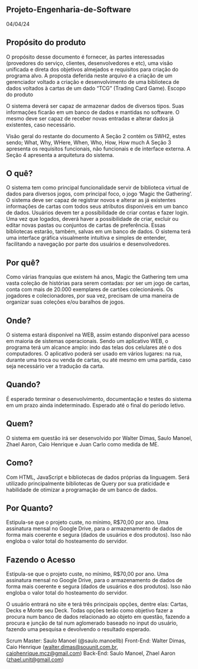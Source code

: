 ## Projeto-Engenharia-de-Software
04/04/24
## Propósito do produto

O propósito desse documento é fornecer, às partes interessadas (provedores do serviço, clientes, desenvolvedores e etc), uma visão unificada e direta dos objetivos almejados e requisitos para criação do programa alvo. A proposta deferida neste arquivo é a criação de um gerenciador voltado a criação e desenvolvimento de uma biblioteca de dados voltados à cartas de um dado “TCG” (Trading Card Game).
Escopo do produto

O sistema deverá ser capaz de armazenar dados de diversos tipos. Suas informações ficarão em um banco de dados e mantidas no software. O mesmo deve ser capaz de receber novas entradas e alterar dados já existentes, caso necessário.

Visão geral do restante do documento
	A Seção 2 contém os 5WH2, estes sendo; What, Why, WHere, When, Who, How, How much
	A Seção 3 apresenta os requisitos funcionais, não funcionais e de interface externa.
	A Seção 4 apresenta a arquitetura do sistema.



## O quê?
	
  O sistema tem como principal funcionalidade servir de biblioteca virtual de dados para diversos jogos, com principal foco, o jogo ‘Magic the Gathering’. O sistema deve ser capaz de registrar novos e alterar as já existentes informações de cartas com todos seus atributos disponíveis em um banco de dados.
Usuários devem ter a possibilidade de criar contas e fazer login. Uma vez que logados, deverá haver a possibilidade de criar, excluir ou editar novas pastas ou conjuntos de cartas de preferência. Essas bibliotecas estarão, também, salvas em um banco de dados.
  O sistema terá uma interface gráfica visualmente intuitiva e simples de entender, facilitando a navegação por parte dos usuários e desenvolvedores.

## Por quê?
	
  Como várias franquias que existem há anos, Magic the Gathering tem uma vasta coleção de histórias para serem contadas: por ser um jogo de cartas, conta com mais de 20.000 exemplares de cartões colecionáveis. Os jogadores e colecionadores, por sua vez, precisam de uma maneira de organizar suas coleções e/ou baralhos de jogos.

## Onde?

  O sistema estará disponível na WEB, assim estando disponível para acesso em maioria de sistemas operacionais. 
Sendo um aplicativo WEB, o programa terá um alcance amplo: indo das telas dos celulares até o dos computadores. O aplicativo poderá ser usado em vários lugares: na rua, durante uma troca ou venda de cartas, ou até mesmo em uma partida, caso seja necessário ver a tradução da carta.

## Quando?

  É esperado terminar o desenvolvimento, documentação e testes do sistema em um prazo ainda indeterminado. Esperado até o final do período letivo.

## Quem?

  O sistema em questão irá ser desenvolvido por Walter Dimas, Saulo Manoel, Zhael Aaron, Caio Henrique e Juan Carlo como medida de ME.

## Como?

  Com HTML, JavaScript e bibliotecas de dados próprias da linguagem. Será utilizado principalmente bibliotecas de Query por sua praticidade e habilidade de otimizar a programação de um banco de dados.

## Por Quanto?
	
   Estipula-se que o projeto custe, no mínimo, R$70,00 por ano. Uma assinatura mensal no Google Drive, para o armazenamento de dados de forma mais coerente e segura (dados de usuários e dos produtos). Isso não engloba o valor total do hosteamento do servidor.

## Fazendo o Acesso
   Estipula-se que o projeto custe, no mínimo, R$70,00 por ano. Uma assinatura mensal no Google Drive, para o armazenamento de dados de forma mais coerente e segura (dados de usuários e dos produtos). Isso não engloba o valor total do hosteamento do servidor.

   
  O usuário entrará no site e terá três principais opções, dentre elas: Cartas, Decks e Monte seu Deck. Todas opções terão como objetivo fazer a procura num banco de dados relacionado ao objeto em questão, fazendo a procura e junção de tal num aglomerado baseado no input do usuário, fazendo uma pesquisa e devolvendo o resultado esperado.
  
    
  

  

Scrum Master: Saulo Manoel (@saulo.manoellb)
Front-End: Walter Dimas, Caio Henrique (walter.dimas@souunit.com.br, caiohenrique.mcz@gmail.com)
Back-End: Saulo Manoel, Zhael Aaron (zhael.unit@gmail.com)
